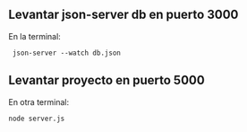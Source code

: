 ## Levantar json-server db en puerto 3000

En la terminal:
```
 json-server --watch db.json
```

## Levantar proyecto en puerto 5000

En otra terminal:
```
node server.js
```